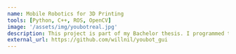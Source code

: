 ```yaml
---
name: Mobile Robotics for 3D Printing
tools: [Python, C++, ROS, OpenCV]
image: '/assets/img/youbotreal.jpg'
description: This project is part of my Bachelor thesis. I programmed the KUKA youBot, a mobile robot with a 6DOF manipulator on the mobile base to execute 3D Printing task.
external_url: https://github.com/willnil/youbot_gui
---
```


